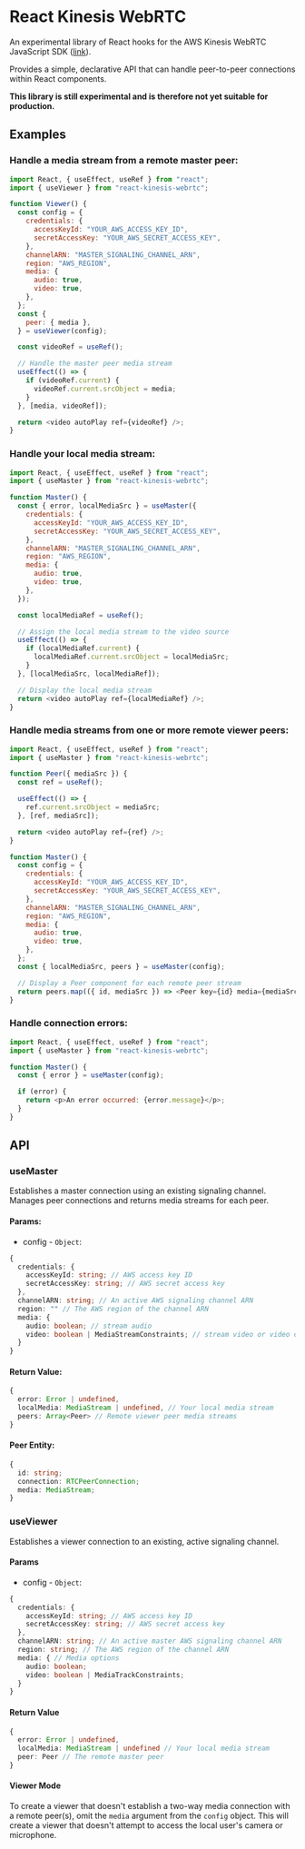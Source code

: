 # React Kinesis WebRTC

An experimental library of React hooks for the AWS Kinesis WebRTC JavaScript SDK ([link](https://github.com/awslabs/amazon-kinesis-video-streams-webrtc-sdk-js)).

Provides a simple, declarative API that can handle peer-to-peer connections within React components.

**This library is still experimental and is therefore not yet suitable for production.**

## Examples

### Handle a media stream from a remote master peer:

```javascript
import React, { useEffect, useRef } from "react";
import { useViewer } from "react-kinesis-webrtc";

function Viewer() {
  const config = {
    credentials: {
      accessKeyId: "YOUR_AWS_ACCESS_KEY_ID",
      secretAccessKey: "YOUR_AWS_SECRET_ACCESS_KEY",
    },
    channelARN: "MASTER_SIGNALING_CHANNEL_ARN",
    region: "AWS_REGION",
    media: {
      audio: true,
      video: true,
    },
  };
  const {
    peer: { media },
  } = useViewer(config);

  const videoRef = useRef();

  // Handle the master peer media stream
  useEffect(() => {
    if (videoRef.current) {
      videoRef.current.srcObject = media;
    }
  }, [media, videoRef]);

  return <video autoPlay ref={videoRef} />;
}
```

### Handle your local media stream:

```javascript
import React, { useEffect, useRef } from "react";
import { useMaster } from "react-kinesis-webrtc";

function Master() {
  const { error, localMediaSrc } = useMaster({
    credentials: {
      accessKeyId: "YOUR_AWS_ACCESS_KEY_ID",
      secretAccessKey: "YOUR_AWS_SECRET_ACCESS_KEY",
    },
    channelARN: "MASTER_SIGNALING_CHANNEL_ARN",
    region: "AWS_REGION",
    media: {
      audio: true,
      video: true,
    },
  });

  const localMediaRef = useRef();

  // Assign the local media stream to the video source
  useEffect(() => {
    if (localMediaRef.current) {
      localMediaRef.current.srcObject = localMediaSrc;
    }
  }, [localMediaSrc, localMediaRef]);

  // Display the local media stream
  return <video autoPlay ref={localMediaRef} />;
}
```

### Handle media streams from one or more remote viewer peers:

```javascript
import React, { useEffect, useRef } from "react";
import { useMaster } from "react-kinesis-webrtc";

function Peer({ mediaSrc }) {
  const ref = useRef();

  useEffect(() => {
    ref.current.srcObject = mediaSrc;
  }, [ref, mediaSrc]);

  return <video autoPlay ref={ref} />;
}

function Master() {
  const config = {
    credentials: {
      accessKeyId: "YOUR_AWS_ACCESS_KEY_ID",
      secretAccessKey: "YOUR_AWS_SECRET_ACCESS_KEY",
    },
    channelARN: "MASTER_SIGNALING_CHANNEL_ARN",
    region: "AWS_REGION",
    media: {
      audio: true,
      video: true,
    },
  };
  const { localMediaSrc, peers } = useMaster(config);

  // Display a Peer component for each remote peer stream
  return peers.map(({ id, mediaSrc }) => <Peer key={id} media={mediaSrc} />);
}
```

### Handle connection errors:

```javascript
import React, { useEffect, useRef } from "react";
import { useMaster } from "react-kinesis-webrtc";

function Master() {
  const { error } = useMaster(config);

  if (error) {
    return <p>An error occurred: {error.message}</p>;
  }
}
```

## API

### useMaster

Establishes a master connection using an existing signaling channel. Manages peer connections and returns media streams for each peer.

#### Params:

- config - `Object`:

```typescript
{
  credentials: {
    accessKeyId: string; // AWS access key ID
    secretAccessKey: string; // AWS secret access key
  },
  channelARN: string; // An active AWS signaling channel ARN
  region: "" // The AWS region of the channel ARN
  media: {
    audio: boolean; // stream audio
    video: boolean | MediaStreamConstraints; // stream video or video options
  }
}
```

#### Return Value:

```typescript
{
  error: Error | undefined,
  localMedia: MediaStream | undefined, // Your local media stream
  peers: Array<Peer> // Remote viewer peer media streams
}
```

#### Peer Entity:

```typescript
{
  id: string;
  connection: RTCPeerConnection;
  media: MediaStream;
}
```

### useViewer

Establishes a viewer connection to an existing, active signaling channel.

#### Params

- config - `Object`:

```typescript
{
  credentials: {
    accessKeyId: string; // AWS access key ID
    secretAccessKey: string; // AWS secret access key
  },
  channelARN: string; // An active master AWS signaling channel ARN
  region: string; // The AWS region of the channel ARN
  media: { // Media options
    audio: boolean;
    video: boolean | MediaTrackConstraints;
  }
}
```

#### Return Value

```typescript
{
  error: Error | undefined,
  localMedia: MediaStream | undefined // Your local media stream
  peer: Peer // The remote master peer
}
```

#### Viewer Mode

To create a viewer that doesn't establish a two-way media connection with a remote peer(s), omit the `media` argument from the `config` object. This will create a viewer that doesn't attempt to access the local user's camera or microphone.
